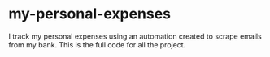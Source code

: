 # my-personal-expenses
I track my personal expenses using an automation created to scrape emails from my bank. This is the full code for all the project.
